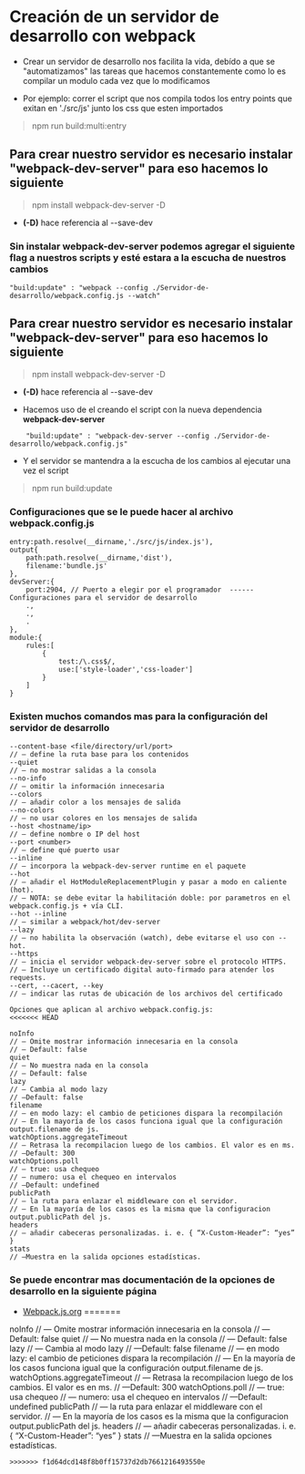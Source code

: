 # Creación de un servidor de desarrollo con webpack
- Crear un servidor de desarrollo nos facilita la vida, debído a que se "automatizamos" las tareas que hacemos constantemente como lo es compilar un modulo cada vez que lo modificamos

- Por ejemplo: correr el script que nos compila todos los entry points que exitan en './src/js' junto los css que esten importados

> npm run build:multi:entry

## Para crear nuestro servidor es necesario instalar "webpack-dev-server" para eso hacemos lo siguiente
> npm install webpack-dev-server -D 
- **(-D)** hace referencia al --save-dev
### Sin instalar webpack-dev-server podemos agregar el siguiente flag a nuestros scripts y esté estara a la escucha de nuestros cambios
```"build:update" : "webpack --config ./Servidor-de-desarrollo/webpack.config.js --watch" ```

## Para crear nuestro servidor es necesario instalar "webpack-dev-server" para eso hacemos lo siguiente
> npm install webpack-dev-server -D 
- **(-D)** hace referencia al --save-dev

- Hacemos uso de el creando el script con la nueva dependencia **webpack-dev-server**
```
    "build:update" : "webpack-dev-server --config ./Servidor-de-desarrollo/webpack.config.js"
```

- Y el servidor se mantendra a la escucha de los cambios al ejecutar una vez el script
> npm run build:update

### Configuraciones que se le puede hacer al archivo webpack.config.js
```
entry:path.resolve(__dirname,'./src/js/index.js'),
output{
    path:path.resolve(__dirname,'dist'),
    filename:'bundle.js'
},
devServer:{
    port:2904, // Puerto a elegir por el programador  ------  Configuraciones para el servidor de desarrollo
    .,
    .,
    .
},
module:{
    rules:[
        {
            test:/\.css$/,
            use:['style-loader','css-loader']
        }
    ]
}
```

### Existen muchos comandos mas para la configuración del servidor de desarrollo
```
--content-base <file/directory/url/port>
// — define la ruta base para los contenidos
--quiet
// — no mostrar salidas a la consola
--no-info
// — omitir la información innecesaria
--colors
// — añadir color a los mensajes de salida
--no-colors
// — no usar colores en los mensajes de salida
--host <hostname/ip>
// — define nombre o IP del host
--port <number>
// — define qué puerto usar
--inline
// – incorpora la webpack-dev-server runtime en el paquete
--hot
// — añadir el HotModuleReplacementPlugin y pasar a modo en caliente (hot).
// — NOTA: se debe evitar la habilitación doble: por parametros en el webpack.config.js + vía CLI.
--hot --inline
// — similar a webpack/hot/dev-server
--lazy
// — no habilita la observación (watch), debe evitarse el uso con --hot.
--https
// — inicia el servidor webpack-dev-server sobre el protocolo HTTPS.
// — Incluye un certificado digital auto-firmado para atender los requests.
--cert, --cacert, --key
// — indicar las rutas de ubicación de los archivos del certificado

Opciones que aplican al archivo webpack.config.js:
<<<<<<< HEAD

noInfo
// — Omite mostrar información innecesaria en la consola
// — Default: false
quiet
// — No muestra nada en la consola
// — Default: false
lazy
// — Cambia al modo lazy
// —Default: false
filename
// — en modo lazy: el cambio de peticiones dispara la recompilación
// — En la mayoría de los casos funciona igual que la configuración output.filename de js.
watchOptions.aggregateTimeout
// — Retrasa la recompilacion luego de los cambios. El valor es en ms.
// —Default: 300
watchOptions.poll
// — true: usa chequeo
// — numero: usa el chequeo en intervalos
// —Default: undefined
publicPath
// — la ruta para enlazar el middleware con el servidor.
// — En la mayoría de los casos es la misma que la configuracion output.publicPath del js.
headers
// — añadir cabeceras personalizadas. i. e. { “X-Custom-Header”: “yes” }
stats
// —Muestra en la salida opciones estadísticas.
```

### Se puede encontrar mas documentación de la opciones de desarrollo en la siguiente página
- [Webpack.js.org](https://webpack.js.org/configuration/dev-server/)
=======

noInfo
// — Omite mostrar información innecesaria en la consola
// — Default: false
quiet
// — No muestra nada en la consola
// — Default: false
lazy
// — Cambia al modo lazy
// —Default: false
filename
// — en modo lazy: el cambio de peticiones dispara la recompilación
// — En la mayoría de los casos funciona igual que la configuración output.filename de js.
watchOptions.aggregateTimeout
// — Retrasa la recompilacion luego de los cambios. El valor es en ms.
// —Default: 300
watchOptions.poll
// — true: usa chequeo
// — numero: usa el chequeo en intervalos
// —Default: undefined
publicPath
// — la ruta para enlazar el middleware con el servidor.
// — En la mayoría de los casos es la misma que la configuracion output.publicPath del js.
headers
// — añadir cabeceras personalizadas. i. e. { “X-Custom-Header”: “yes” }
stats
// —Muestra en la salida opciones estadísticas.
```
>>>>>>> f1d64dcd148f8b0ff15737d2db7661216493550e
